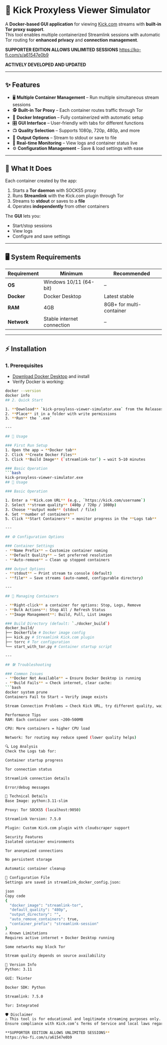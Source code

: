 # 🎥 Kick Proxyless Viewer Simulator

A **Docker-based GUI application** for viewing [Kick.com](https://kick.com) streams with **built-in Tor proxy support**.  
This tool enables multiple containerized Streamlink sessions with automatic Tor routing for **enhanced privacy** and **connection management**.

**SUPPORTER EDITION ALLOWS UNLIMITED SESSIONS**
https://ko-fi.com/s/a61547e0b9

**ACTIVELY DEVELOPED AND UPDATED**

---

## ✨ Features

- 🖥 **Multiple Container Management** – Run multiple simultaneous stream sessions  
- 🕵️ **Built-in Tor Proxy** – Each container routes traffic through Tor  
- 🐳 **Docker Integration** – Fully containerized with automatic setup  
- 🎛 **GUI Interface** – User-friendly with tabs for different functions  
- 📺 **Quality Selection** – Supports 1080p, 720p, 480p, and more  
- 📡 **Output Options** – Stream to stdout or save to file  
- 🔎 **Real-time Monitoring** – View logs and container status live  
- ⚙️ **Configuration Management** – Save & load settings with ease  

---

## 📌 What It Does

Each container created by the app:  

1. Starts a **Tor daemon** with SOCKS5 proxy  
2. Runs **Streamlink** with the Kick.com plugin through Tor  
3. Streams to **stdout** or saves to a **file**  
4. Operates **independently** from other containers  

The **GUI** lets you:  
- Start/stop sessions  
- View logs  
- Configure and save settings  

---

## 🖥 System Requirements

| Requirement | Minimum | Recommended |
|-------------|----------|-------------|
| **OS** | Windows 10/11 (64-bit) | – |
| **Docker** | Docker Desktop | Latest stable |
| **RAM** | 4GB | 8GB+ for multi-container |
| **Network** | Stable internet connection | – |

---

## ⚡ Installation

### 1. Prerequisites
- [Download Docker Desktop](https://www.docker.com/products/docker-desktop/) and install  
- Verify Docker is working:  

```bash
docker --version
docker info
## 2. Quick Start

1. **Download** `kick-proxyless-viewer-simulator.exe` from the Releases page  
2. **Place** it in a folder with write permissions  
3. **Run** the `.exe`  

---

## 🚀 Usage

### First Run Setup
1. Open the app → **Docker tab**  
2. Click **Create Docker Files**  
3. Click **Build Image** (`streamlink-tor`) → wait 5–10 minutes  

### Basic Operation
```bash
kick-proxyless-viewer-simulator.exe
## 🚀 Usage

### Basic Operation

1. Enter a **Kick.com URL** (e.g., `https://kick.com/username`)  
2. Select **stream quality** (480p / 720p / 1080p)  
3. Choose **output mode** (stdout / file)  
4. Set **number of containers**  
5. Click **Start Containers** → monitor progress in the **Logs tab**  

---

## ⚙️ Configuration Options

### Container Settings
- **Name Prefix** – Customize container naming  
- **Default Quality** – Set preferred resolution  
- **Auto-remove** – Clean up stopped containers  

### Output Options
- **stdout** – Print stream to console (default)  
- **file** – Save streams (auto-named, configurable directory)  

---

## 🐳 Managing Containers

- **Right-click** a container for options: Stop, Logs, Remove  
- **Bulk Actions**: Stop All / Refresh Status  
- **Image Management**: Build, Pull, List images  

### Build Directory (default: `./docker_build`)
docker_build/
├── Dockerfile # Docker image config
├── kick.py # Streamlink Kick.com plugin
├── torrc # Tor configuration
└── start_with_tor.py # Container startup script

---

## 🛠 Troubleshooting

### Common Issues
- **Docker Not Available** → Ensure Docker Desktop is running  
- **Build Fails** → Check internet, clear cache:
```bash
docker system prune
Containers Fail to Start → Verify image exists

Stream Connection Problems → Check Kick URL, try different quality, wait 30–60s for Tor

Performance Tips
RAM: Each container uses ~200–500MB

CPU: More containers = higher CPU load

Network: Tor routing may reduce speed (lower quality helps)

🔍 Log Analysis
Check the Logs tab for:

Container startup progress

Tor connection status

Streamlink connection details

Error/debug messages

🧩 Technical Details
Base Image: python:3.11-slim

Proxy: Tor SOCKS5 (localhost:9050)

Streamlink Version: 7.5.0

Plugin: Custom Kick.com plugin with cloudscraper support

Security Features
Isolated container environments

Tor anonymized connections

No persistent storage

Automatic container cleanup

📂 Configuration File
Settings are saved in streamlink_docker_config.json:

json
Copy code
{
  "docker_image": "streamlink-tor",
  "default_quality": "480p",
  "output_directory": "",
  "auto_remove_containers": true,
  "container_prefix": "streamlink-session"
}
⚠️ Known Limitations
Requires active internet + Docker Desktop running

Some networks may block Tor

Stream quality depends on source availability

📜 Version Info
Python: 3.11

GUI: Tkinter

Docker SDK: Python

Streamlink: 7.5.0

Tor: Integrated

🛡 Disclaimer
⚠️ This tool is for educational and legitimate streaming purposes only.
Ensure compliance with Kick.com’s Terms of Service and local laws regarding proxy usage.

**SUPPORTER EDITION ALLOWS UNLIMITED SESSIONS**
https://ko-fi.com/s/a61547e0b9

